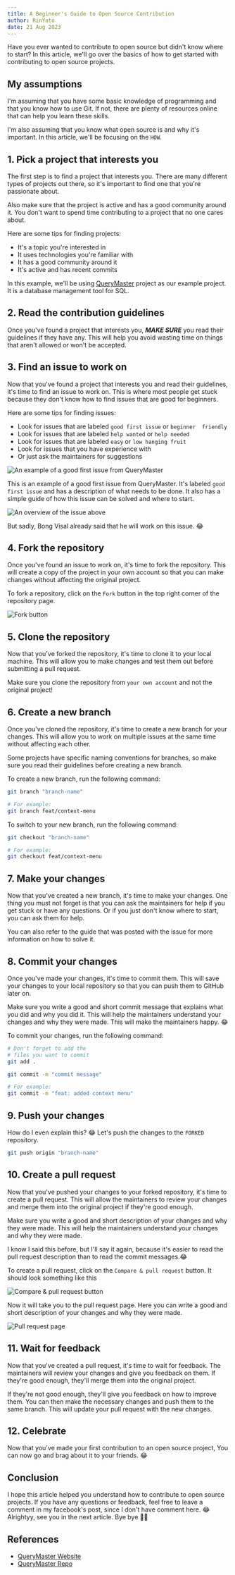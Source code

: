 ```yaml
---
title: A Beginner's Guide to Open Source Contribution
author: RinYato
date: 21 Aug 2023
---
```


Have you ever wanted to contribute to open source but didn't know
where to start? In this article, we'll go over the basics of how
to get started with contributing to open source projects.

## My assumptions

I'm assuming that you have some basic knowledge of programming and
that you know how to use Git. If not, there are plenty of resources
online that can help you learn these skills.

I'm also assuming that you know what open source is and why it's
important. In this article, we'll be focusing on the `HOW`.

## 1. Pick a project that interests you

The first step is to find a project that interests you. There are
many different types of projects out there, so it's important to
find one that you're passionate about.

Also make sure that the project is active and has a good community
around it. You don't want to spend time contributing to a project
that no one cares about.

Here are some tips for finding projects:

- It's a topic you're interested in
- It uses technologies you're familiar with
- It has a good community around it
- It's active and has recent commits

In this example, we'll be using
[QueryMaster](https://github.com/invisal/query-master)
project as our example project. It is a database management
tool for SQL.

## 2. Read the contribution guidelines

Once you've found a project that interests you, **_MAKE SURE_** you
read their guidelines if they have any. This will help you avoid
wasting time on things that aren't allowed or won't be accepted.

## 3. Find an issue to work on

Now that you've found a project that interests you and read their
guidelines, it's time to find an issue to work on. This is where
most people get stuck because they don't know how to find issues
that are good for beginners.

Here are some tips for finding issues:

- Look for issues that are labeled `good first issue` or `beginner  friendly`
- Look for issues that are labeled `help wanted` or `help needed`
- Look for issues that are labeled `easy` or `low hanging fruit`
- Look for issues that you have experience with
- Or just ask the maintainers for suggestions

![An example of a good first issue from QueryMaster](/blogs/open-source-guide/good-first-issue.png)

This is an example of a good first issue from QueryMaster. It's
labeled `good first issue` and has a description of what needs to
be done. It also has a simple guide of how this issue can be
solved and where to start.

![An overview of the issue above](/blogs/open-source-guide/good-first-issue-overview.png)

But sadly, Bong Visal already said that he will work on this issue. 😂

## 4. Fork the repository

Once you've found an issue to work on, it's time to fork the
repository. This will create a copy of the project in your own
account so that you can make changes without affecting the original
project.

To fork a repository, click on the `Fork` button in the top right
corner of the repository page.

![Fork button](/blogs/open-source-guide/fork.png)

## 5. Clone the repository

Now that you've forked the repository, it's time to clone it to
your local machine. This will allow you to make changes and test
them out before submitting a pull request.

Make sure you clone the repository from `your own account` and not
the original project!

## 6. Create a new branch

Once you've cloned the repository, it's time to create a new branch
for your changes. This will allow you to work on multiple issues at
the same time without affecting each other.

Some projects have specific naming conventions for branches,
so make sure you read their guidelines before creating a new branch.

To create a new branch, run the following command:

```bash
git branch "branch-name"

# For example:
git branch feat/context-menu
```

To switch to your new branch, run the following command:

```bash
git checkout "branch-name"

# For example:
git checkout feat/context-menu
```

## 7. Make your changes

Now that you've created a new branch, it's time to make your
changes. One thing you must not forget is that you can ask the
maintainers for help if you get stuck or have any questions.
Or if you just don't know where to start, you can ask them for help.

You can also refer to the guide that was posted with the issue for
more information on how to solve it.

## 8. Commit your changes

Once you've made your changes, it's time to commit them. This will
save your changes to your local repository so that you can push
them to GitHub later on.

Make sure you write a good and short commit message that explains
what you did and why you did it. This will help the maintainers
understand your changes and why they were made. This will make the
maintainers happy. 😂

To commit your changes, run the following command:

```bash
# Don't forget to add the
# files you want to commit
git add .

git commit -m "commit message"

# For example:
git commit -m "feat: added context menu"
```

## 9. Push your changes

How do I even explain this? 😂
Let's push the changes to the `FORKED` repository.

```bash
git push origin "branch-name"
```

## 10. Create a pull request

Now that you've pushed your changes to your forked repository, it's
time to create a pull request. This will allow the maintainers to
review your changes and merge them into the original project if
they're good enough.

Make sure you write a good and short description of your changes
and why they were made. This will help the maintainers understand
your changes and why they were made.

I know I said this before, but I'll say it again, because it's easier
to read the pull request description than to read the commit messages.😂

To create a pull request, click on the `Compare & pull request`
button. It should look something like this

![Compare & pull request button](/blogs/open-source-guide/pull-request-button.png)

Now it will take you to the pull request page. Here you can write
a good and short description of your changes and why they were made.

![Pull request page](/blogs/open-source-guide/pull-request-message.png)

## 11. Wait for feedback

Now that you've created a pull request, it's time to wait for
feedback. The maintainers will review your changes and give you
feedback on them. If they're good enough, they'll merge them into
the original project.

If they're not good enough, they'll give you feedback on how to
improve them. You can then make the necessary changes and push them
to the same branch. This will update your pull request with the
new changes.

## 12. Celebrate

Now that you've made your first contribution to an open source
project, You can now go and brag about it to your friends. 😂

## Conclusion

I hope this article helped you understand how to contribute to open
source projects. If you have any questions or feedback, feel free
to leave a comment in my facebook's post, since I don't have comment here. 😂 Alrightyy, see you in the next article. Bye bye 👋🍀

## References

- [QueryMaster Website](https://querymaster.io)
- [QueryMaster Repo](https://github.com/invisal/query-master)
